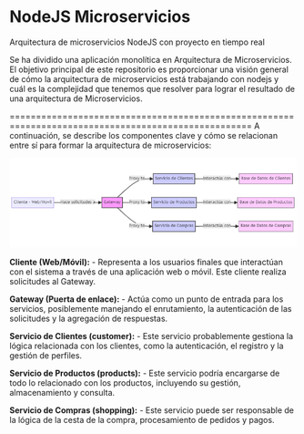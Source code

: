 # NodeJS Microservicios
Arquitectura de microservicios NodeJS con proyecto en tiempo real

Se ha dividido una aplicación monolítica en Arquitectura de Microservicios. El objetivo principal de este repositorio es proporcionar una visión general de cómo la arquitectura de microservicios está trabajando con nodejs y cuál es la complejidad que tenemos que resolver para lograr el resultado de una arquitectura de Microservicios. 

====================================================================================================
A continuación, se describe los componentes clave y cómo se relacionan entre sí para formar la arquitectura de microservicios:

![Diagrama de microservicios](https://github.com/Yuberley/Node.js-Microservices/blob/master/docs/mermaid-diagram.png)

**Cliente (Web/Móvil):** 
    - Representa a los usuarios finales que interactúan con el sistema a través de una aplicación web o móvil. Este cliente realiza solicitudes al Gateway.

**Gateway (Puerta de enlace):**
    - Actúa como un punto de entrada para los servicios, posiblemente manejando el enrutamiento, la autenticación de las solicitudes y la agregación de respuestas.

**Servicio de Clientes (customer):**
    - Este servicio probablemente gestiona la lógica relacionada con los clientes, como la autenticación, el registro y la gestión de perfiles.

**Servicio de Productos (products):**
    - Este servicio podría encargarse de todo lo relacionado con los productos, incluyendo su gestión, almacenamiento y consulta.

**Servicio de Compras (shopping):**
    - Este servicio puede ser responsable de la lógica de la cesta de la compra, procesamiento de pedidos y pagos.